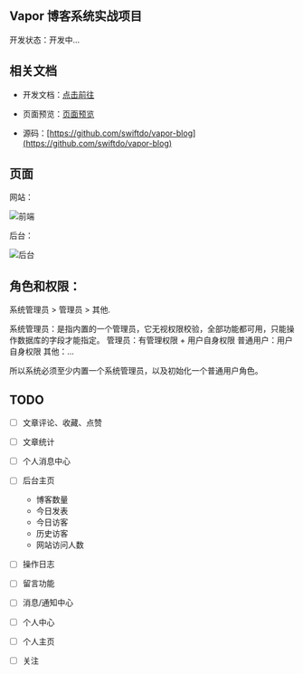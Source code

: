 ## Vapor 博客系统实战项目

开发状态：开发中...

## 相关文档

* 开发文档：[点击前往](https://github.com/swiftdo/vapor-blog/wiki)

* 页面预览：[页面预览](https://github.com/swiftdo/vapor-blog/wiki/%E9%A1%B5%E9%9D%A2%E9%A2%84%E8%A7%88)

* 源码：[https://github.com/swiftdo/vapor-blog](https://github.com/swiftdo/vapor-blog)

## 页面

网站：

![前端](https://github.com/swiftdo/vapor-blog/assets/12316547/c1df733b-5469-47c8-b213-b51d81130003)

后台：

![后台](https://github.com/swiftdo/vapor-blog/assets/12316547/2e5b6653-c7f9-4c05-bf56-616b382e56d6)



## 角色和权限：

系统管理员 > 管理员 > 其他.

系统管理员：是指内置的一个管理员，它无视权限校验，全部功能都可用，只能操作数据库的字段才能指定。
管理员：有管理权限 + 用户自身权限
普通用户：用户自身权限
其他：...

所以系统必须至少内置一个系统管理员，以及初始化一个普通用户角色。

## TODO

* [ ] 文章评论、收藏、点赞
* [ ] 文章统计
* [ ] 个人消息中心
* [ ] 后台主页
    * 博客数量
    * 今日发表
    * 今日访客
    * 历史访客
    * 网站访问人数
* [ ] 操作日志
* [ ] 留言功能
* [ ] 消息/通知中心
* [ ] 个人中心
* [ ] 个人主页
* [ ] 关注
























